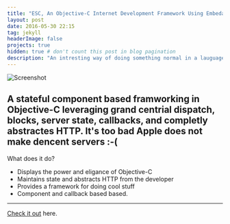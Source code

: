 ```yaml
---
title: "ESC, An Objective-C Internet Development Framework Using Embedable Stateful Components"
layout: post
date: 2016-05-30 22:15
tag: jekyll
headerImage: false
projects: true
hidden: true # don't count this post in blog pagination
description: "An intresting way of doing something normal in a lauguage you would never expect to do it in."
---
```


![Screenshot](https://raw.githubusercontent.com/ev0l/ev0l.github.com/master/assets/images/ECSCounter.png)

A stateful component based framworking in Objective-C leveraging grand centrial dispatch, blocks, server state, callbacks, and completly abstractes HTTP. It's too bad Apple does not make dencent servers :-(
---

What does it do?

- Displays the power and eligance of Objective-C
- Maintains state and abstracts HTTP from the developer 
- Provides a framework for doing cool stuff 
- Component and callback based based. 

---

[Check it out](http://ev0l.github.com/ECS/) here.

